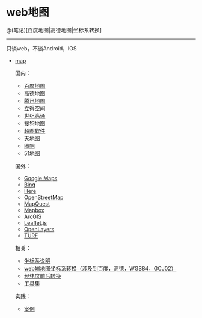 # web地图

@(笔记)[百度地图|高德地图|坐标系转换]

-------------------

只谈web，不谈Android，IOS

- [map](https://github.com/lhywell/map/blob/master/README.md)

	国内：

	- [百度地图](https://github.com/lhywell/map/blob/master/1.1README.md)
	- [高德地图](https://github.com/lhywell/map/blob/master/1.2README.md)
	- [腾讯地图](https://github.com/lhywell/map/blob/master/1.3README.md)
	- [立得空间](https://github.com/lhywell/map/blob/master/1.4README.md)
	- [世纪高通](https://github.com/lhywell/map/blob/master/1.5README.md)
	- [搜狗地图](https://github.com/lhywell/map/blob/master/1.6README.md)
	- [超图软件](https://github.com/lhywell/map/blob/master/1.7README.md)
	- [天地图](https://github.com/lhywell/map/blob/master/1.8README.md)
	- [图吧](https://github.com/lhywell/map/blob/master/1.9README.md)
	- [51地图](https://github.com/lhywell/map/blob/master/1.901README.md)
	
	国外：

	- [Google Maps](https://github.com/lhywell/map/blob/master/2.0README.md)
	- [Bing](https://github.com/lhywell/map/blob/master/2.1README.md)
	- [Here](https://github.com/lhywell/map/blob/master/2.2README.md)
	- [OpenStreetMap](https://github.com/lhywell/map/blob/master/2.3README.md)
	- [MapQuest](https://github.com/lhywell/map/blob/master/2.4README.md)
	- [Mapbox](https://github.com/lhywell/map/blob/master/2.5README.md)
	- [ArcGIS](https://github.com/lhywell/map/blob/master/2.6README.md)
	- [Leaflet.js](https://github.com/lhywell/map/blob/master/2.7README.md)
	- [OpenLayers](https://github.com/lhywell/map/blob/master/2.8README.md)
	- [TURF](https://github.com/lhywell/map/blob/master/2.9README.md)

	相关：

	- [坐标系说明](https://github.com/lhywell/map/blob/master/3.0README.md)
	- [web端地图坐标系转换（涉及到百度，高德，WGS84，GCJ02）](https://github.com/lhywell/map/blob/master/3.1README.md)
	- [经纬度前后转换](https://github.com/lhywell/map/blob/master/3.2README.md)
	- [工具集](https://github.com/lhywell/map/blob/master/3.3README.md)


	实践：
	- [案例](https://github.com/lhywell/map/blob/master/4.0README.md)




